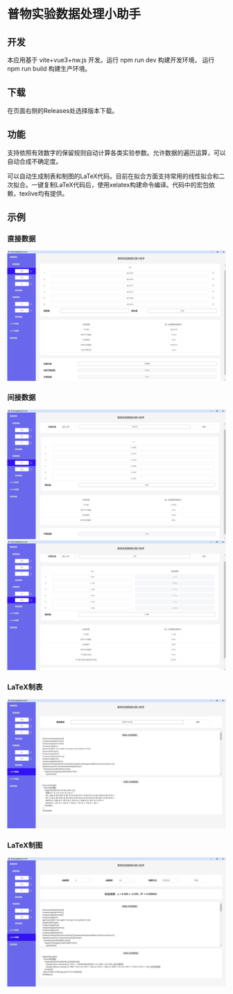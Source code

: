 # 普物实验数据处理小助手

## 开发

本应用基于 vite+vue3+nw.js 开发。运行 npm run dev 构建开发环境， 运行 npm run build 构建生产环境。

## 下载

在页面右侧的Releases处选择版本下载。

## 功能

支持依照有效数字的保留规则自动计算各类实验参数。允许数据的遍历运算，可以自动合成不确定度。

可以自动生成制表和制图的LaTeX代码。目前在拟合方面支持常用的线性拟合和二次拟合。一键复制LaTeX代码后，使用xelatex构建命令编译。代码中的宏包依赖，texlive均有提供。

## 示例

### 直接数据
<img src='./figures/demo1.jpeg'/>

### 间接数据
<img src='./figures/demo2.jpeg'/>
<img src='./figures/demo3.jpeg'/>

### LaTeX制表
<img src='./figures/demo4.jpeg'/>

### LaTeX制图
<img src='./figures/demo5.jpeg'/>